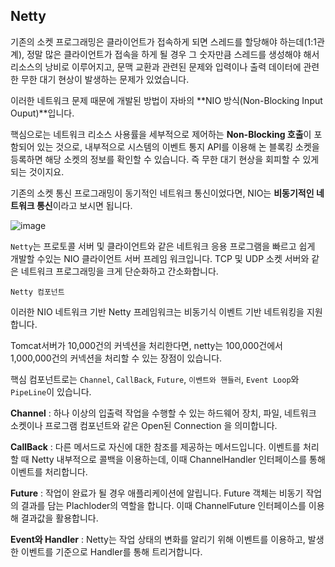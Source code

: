 ## Netty

기존의 소켓 프로그래밍은 클라이언트가 접속하게 되면 스레드를 할당해야 하는데(1:1관계), 정말 많은 클라이언트가 접속을 하게 될 경우 그 숫자만큼 스레드를 생성해야 해서 리소스의 낭비로 이루어지고, 문맥 교환과 관련된 문제와 입력이나 출력 데이터에 관련한 무한 대기 현상이 발생하는 문제가 있었습니다.

이러한 네트워크 문제 때문에 개발된 방법이 자바의 **NIO 방식(Non-Blocking Input Ouput)**입니다.

핵심으로는 네트워크 리소스 사용률을 세부적으로 제어하는 **Non-Blocking 호출**이 포함되어 있는 것으로, 내부적으로 시스템의 이벤트 통지 API를 이용해 논 블록킹 소켓을 등록하면 해당 소켓의 정보를 확인할 수 있습니다. 즉 무한 대기 현상을 회피할 수 있게 되는 것이지요.

기존의 소켓 통신 프로그래밍이 동기적인 네트워크 통신이었다면, NIO는 **비동기적인 네트워크 통신**이라고 보시면 됩니다.

![image](https://github.com/user-attachments/assets/104a7650-0160-4141-a580-07be5cce1e9d)


`Netty`는 프로토콜 서버 및 클라이언트와 같은 네트워크 응용 프로그램을 빠르고 쉽게 개발할 수있는 NIO 클라이언트 서버 프레임 워크입니다. TCP 및 UDP 소켓 서버와 같은 네트워크 프로그래밍을 크게 단순화하고 간소화합니다.

`Netty 컴포넌트` 

이러한 NIO 네트워크 기반 Netty 프레임워크는 비동기식 이벤트 기반 네트워킹을 지원합니다.

Tomcat서버가 10,000건의 커넥션을 처리한다면, netty는 100,000건에서 1,000,000건의 커넥션을 처리할 수 있는 장점이 있습니다.

핵심 컴포넌트로는 `Channel`, `CallBack`, `Future`, `이벤트와 핸들러`, `Event Loop`와 `PipeLine`이 있습니다.

**Channel** : 하나 이상의 입출력 작업을 수행할 수 있는 하드웨어 장치, 파일, 네트워크 소켓이나 프로그램 컴포넌트와 같은 Open된 Connection 을 의미합니다.

**CallBack** : 다른 메서드로 자신에 대한 참조를 제공하는 메서드입니다. 이벤트를 처리할 때 Netty 내부적으로 콜백을 이용하는데, 이때 ChannelHandler 인터페이스를 통해 이벤트를 처리합니다.

**Future** : 작업이 완료가 될 경우 애플리케이션에 알립니다. Future 객체는 비동기 작업의 결과를 담는 Plachloder의 역할을 합니다. 이때 ChannelFuture 인터페이스를 이용해 결과값을 활용합니다.

**Event와 Handler** : Netty는 작업 상태의 변화를 알리기 위해 이벤트를 이용하고, 발생한 이벤트를 기준으로 Handler를 통해 트리거합니다.
